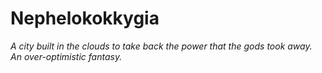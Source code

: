 # Nephelokokkygia

_A city built in the clouds to take back the power that the gods took away. An over-optimistic fantasy._
